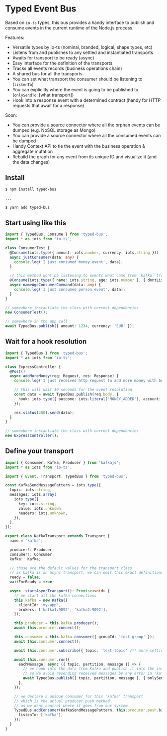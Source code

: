 # Typed Event Bus

Based on `io-ts` types, this bus provides a handy interface to publish and consume events in the current runtime of the Node.js process.

Features:

- Versatile types by io-ts (nominal, branded, logical, shape types, etc)
- Listens from and publishes to any settled and instantiated transports
- Awaits for transport to be ready (async)
- Easy interface for the definition of the transports
- Tracks all events records (business operations chain)
- A shared bus for all the transports
- You can set what transport the consumer should be listening to (`listenTo`)
- You can explicitly where the event is going to be published to (`onlySendTo`: [what transport])
- Hook into a response event with a determined contract (handy for HTTP requests that await for a response)

Soon:

- You can provide a source connector where all the orphan events can be dumped (e.g. NoSQL storage as Mongo)
- You can provide a source connector where all the consumed events can be dumped
- Handy Context API to tie the event with the business operation & aggregate mutation
- Rebuild the graph for any event from its unique ID and visualize it (and the data changes)

## Install

```bash
$ npm install typed-bus

...

$ yarn add typed-bus
```

## Start using like this

```ts
import { TypedBus, Consume } from 'typed-bus';
import * as iots from 'io-ts';

class ConsumerTest {
  @Consume(iots.type({ amount: iots.number, currency: iots.string }))
  async justConsumer(data: any) {
    console.log('I just consumed money event', data);
  }

  // this method wont be listening to events what came from `kafka` transport
  @Consume(iots.type({ name: iots.string, age: iots.number }, { dontListenTo: ['kafka'] }))
  async nameAgeConsumerCommand(data: any) {
    console.log('I just consumed person event', data);
  }
}

// somewhere instantiate the class with correct dependencies
new ConsumerTest();

// somewhere in the app call
await TypedBus.publish({ amount: 1234, currency: 'EUR' });
```

## Wait for a hook resolution

```ts
import { TypedBus } from 'typed-bus';
import * as iots from 'io-ts';

class ExpressController {
  @Post()
  async addMoreMoney(req: Request, res: Response) {
    console.log('I just received http request to add more money with body', req.body);

    // this will wait 10 seconds for the event resolution
    const data = await TypedBus.publish(req.body, {
      hook: iots.type({ outcome: iots.literal('MONEY_ADDED'), account: iots.string }),
    });

    res.status(200).send(data);
  }
}

// somewhere instantiate the class with correct dependencies
new ExpressController();
```

## Define your transport

```ts
import { Consumer, Kafka, Producer } from 'kafkajs';
import * as iots from 'io-ts';

import { Event, Transport, TypedBus } from 'typed-bus';

const KafkaSendMessagePattern = iots.type({
  topic: iots.string,
  messages: iots.array(
    iots.type({
      key: iots.string,
      value: iots.unknown,
      headers: iots.unknown,
    }),
  ),
});

export class KafkaTransport extends Transport {
  name = 'kafka';

  producer!: Producer;
  consumer!: Consumer;
  kafka!: Kafka;

  // those are the default values for the transport class
  // as kafka is an async transport, we can omit this exact definitions
  ready = false;
  waitForReady = true;

  async _startAsyncTransport(): Promise<void> {
    // we start all the kafka connections
    this.kafka = new Kafka({
      clientId: 'my-app',
      brokers: ['kafka1:9092', 'kafka2:9092'],
    });

    this.producer = this.kafka.producer();
    await this.producer.connect();

    this.consumer = this.kafka.consumer({ groupId: 'test-group' });
    await this.consumer.connect();

    await this.consumer.subscribe({ topic: 'test-topic' /** more settings from kafkajs */ });

    await this.consumer.run({
      eachMessage: async ({ topic, partition, message }) => {
        // we hook into the data from Kafka and publish it into the internal bus
        // so we avoid resending received messages by any error in 'kafka' transport lane
        await TypedBus.publish({ topic, partition, message }, { onlySendTo: ['internal'] });
      },
    });

    // we declare a unique consumer for this 'kafka' transport
    // which is the actual producer.push method
    // as we dont control where it goes from our system
    TypedBus.addConsumer(KafkaSendMessagePattern, this.producer.push.bind(this.producer), {
      listenTo: ['kafka'],
    });
  }
}
```
